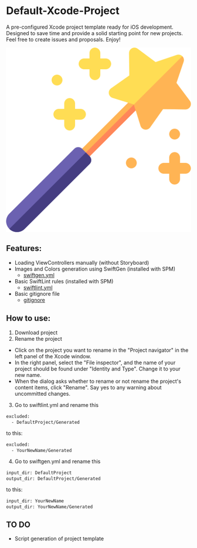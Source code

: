 # Default-Xcode-Project
A pre-configured Xcode project template ready for iOS development. Designed to save time and provide a solid starting point for new projects. Feel free to create issues and proposals. Enjoy! 

![](https://raw.githubusercontent.com/sashakid/Default-Xcode-Project/refs/heads/main/magic-wand.png)

## Features:

- Loading ViewControllers manually (without Storyboard)
- Images and Colors generation using SwiftGen (installed with SPM)
    - [swiftgen.yml](/swiftgen.yml)
- Basic SwiftLint rules (installed with SPM)
    - [swiftlint.yml](/.swiftlint.yml)
- Basic gitignore file
    - [gitignore](/.gitignore)

## How to use:

1. Download project
2. Rename the project
- Click on the project you want to rename in the "Project navigator" in the left panel of the Xcode window.
- In the right panel, select the "File inspector", and the name of your project should be found under "Identity and Type". Change it to your new name.
- When the dialog asks whether to rename or not rename the project's content items, click "Rename". Say yes to any warning about uncommitted changes.
3. Go to swiftlint.yml and rename this
```
excluded:
  - DefaultProject/Generated
```
to this:
```
excluded:
  - YourNewName/Generated
```
4. Go to swiftgen.yml and rename this
```
input_dir: DefaultProject
output_dir: DefaultProject/Generated
```
to this:
```
input_dir: YourNewName
output_dir: YourNewName/Generated
```
## TO DO
- Script generation of project template